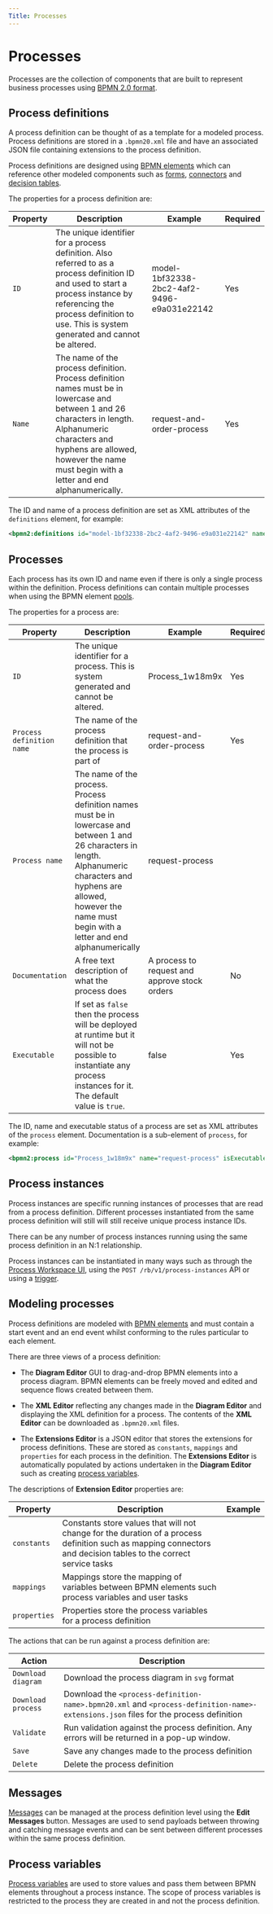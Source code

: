 ```yaml
---
Title: Processes
---
```


# Processes
Processes are the collection of components that are built to represent business processes using [BPMN 2.0 format](https://www.omg.org/spec/BPMN/2.0/).

## Process definitions
A process definition can be thought of as a template for a modeled process. Process definitions are stored in a `.bpmn20.xml` file and have an associated JSON file containing extensions to the process definition. 

Process definitions are designed using [BPMN elements](../processes/bpmn/README.md) which can reference other modeled components such as [forms](../forms/README.md), [connectors](../connectors/README.md) and [decision tables](../decisions.md). 

The properties for a process definition are:

| Property | Description | Example | Required | 
| -------- | ----------- | ------- | -------- | 
| `ID` | The unique identifier for a process definition. Also referred to as a process definition ID and used to start a process instance by referencing the process definition to use. This is system generated and cannot be altered. | model-1bf32338-2bc2-4af2-9496-e9a031e22142 | Yes |
| `Name` | The name of the process definition. Process definition names must be in lowercase and between 1 and 26 characters in length. Alphanumeric characters and hyphens are allowed, however the name must begin with a letter and end alphanumerically. | request-and-order-process | Yes |

The ID and name of a process definition are set as XML attributes of the `definitions` element, for example:

```xml
<bpmn2:definitions id="model-1bf32338-2bc2-4af2-9496-e9a031e22142" name="request-and-order-process">
```

## Processes
Each process has its own ID and name even if there is only a single process within the definition. Process definitions can contain multiple processes when using the BPMN element [pools](../processes/bpmn/pools.md). 

The properties for a process are: 

| Property | Description | Example | Required | 
| -------- | ----------- | ------- | -------- | 
| `ID` | The unique identifier for a process. This is system generated and cannot be altered. | Process_1w18m9x | Yes |
| `Process definition name` | The name of the process definition that the process is part of | request-and-order-process | Yes |
| `Process name` | The name of the process. Process definition names must be in lowercase and between 1 and 26 characters in length. Alphanumeric characters and hyphens are allowed, however the name must begin with a letter and end alphanumerically | request-process
| `Documentation` | A free text description of what the process does | A process to request and approve stock orders | No |
| `Executable` | If set as `false` then the process will be deployed at runtime but it will not be possible to instantiate any process instances for it. The default value is `true`. | false | Yes |

The ID, name and executable status of a process are set as XML attributes of the `process` element. Documentation is a sub-element of `process`, for example:

```xml
<bpmn2:process id="Process_1w18m9x" name="request-process" isExecutable="false">
```

## Process instances
Process instances are specific running instances of processes that are read from a process definition. Different processes instantiated from the same process definition will still will still receive unique process instance IDs. 

There can be any number of process instances running using the same process definition in an N:1 relationship.

Process instances can be instantiated in many ways such as through the [Process Workspace UI](../../workspace/processes.md#starting-a-process-instance), using the `POST /rb/v1/process-instances` API or using a [trigger](../triggers.md).

## Modeling processes
Process definitions are modeled with [BPMN elements](../processes/bpmn/README.md) and must contain a start event and an end event whilst conforming to the rules particular to each element.

There are three views of a process definition:

* The **Diagram Editor** GUI to drag-and-drop BPMN elements into a process diagram. BPMN elements can be freely moved and edited and sequence flows created between them.

* The **XML Editor** reflecting any changes made in the **Diagram Editor** and displaying the XML definition for a process. The contents of the **XML Editor** can be downloaded as `.bpmn20.xml` files.

* The **Extensions Editor** is a JSON editor that stores the extensions for process definitions. These are stored as `constants`, `mappings` and `properties` for each process in the definition. The **Extensions Editor** is automatically populated by actions undertaken in the **Diagram Editor** such as creating [process variables](../processes/variables.md). 

The descriptions of **Extension Editor** properties are:

| Property | Description | Example | 
| -------- | ----------- | ------- | 
| `constants` | Constants store values that will not change for the duration of a process definition such as mapping connectors and decision tables to the correct service tasks |
| `mappings` | Mappings store the mapping of variables between BPMN elements such process variables and user tasks  | |
| `properties` | Properties store the process variables for a process definition | | 

The actions that can be run against a process definition are: 

| Action | Description | 
| ------ | ----------- | 
| `Download diagram` | Download the process diagram in `svg` format |
| `Download process` | Download the `<process-definition-name>.bpmn20.xml` and `<process-definition-name>-extensions.json` files for the process definition |
| `Validate` | Run validation against the process definition. Any errors will be returned in a pop-up window. | 
| `Save` | Save any changes made to the process definition | 
| `Delete` | Delete the process definition | 

## Messages
[Messages](../processes/bpmn/message.md) can be managed at the process definition level using the **Edit Messages** button. Messages are used to send payloads between throwing and catching message events and can be sent between different processes within the same process definition.  

## Process variables
[Process variables](../processes/variables.md) are used to store values and pass them between BPMN elements throughout a process instance. The scope of process variables is restricted to the process they are created in and not the process definition.  